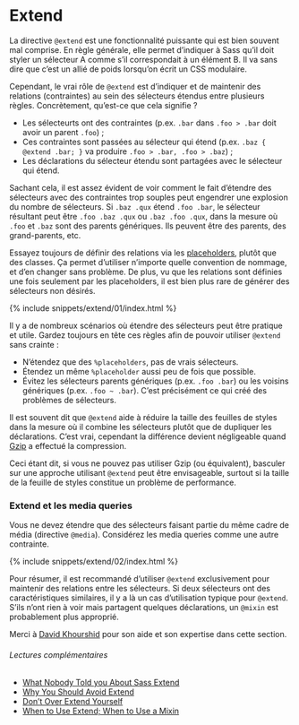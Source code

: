 
# Extend

La directive `@extend` est une fonctionnalité puissante qui est bien souvent mal comprise. En règle générale, elle permet d’indiquer à Sass qu’il doit styler un sélecteur A comme s’il correspondait à un élément B. Il va sans dire que c’est un allié de poids lorsqu’on écrit un CSS modulaire.

Cependant, le vrai rôle de `@extend` est d’indiquer et de maintenir des relations (contraintes) au sein des sélecteurs étendus entre plusieurs règles. Concrètement, qu’est-ce que cela signifie ?

* Les sélecteurts ont des contraintes (p.ex. `.bar` dans `.foo > .bar` doit avoir un parent `.foo`) ;
* Ces contraintes sont passées au sélecteur qui étend (p.ex. `.baz { @extend .bar; }` va produire `.foo > .bar, .foo > .baz`) ;
* Les déclarations du sélecteur étendu sont partagées avec le sélecteur qui étend.

Sachant cela, il est assez évident de voir comment le fait d’étendre des sélecteurs avec des contraintes trop souples peut engendrer une explosion du nombre de sélecteurs. Si `.baz .qux` étend `.foo .bar`, le sélecteur résultant peut être `.foo .baz .qux` ou `.baz .foo .qux`, dans la mesure où `.foo` et `.baz` sont des parents génériques. Ils peuvent être des parents, des grand-parents, etc.

Essayez toujours de définir des relations via les [placeholders](http://www.sitepoint.com/sass-reference/placeholders/), plutôt que des classes. Ça permet d’utiliser n’importe quelle convention de nommage, et d’en changer sans problème. De plus, vu que les relations sont définies une fois seulement par les placeholders, il est bien plus rare de générer des sélecteurs non désirés.

{% include snippets/extend/01/index.html %}

Il y a de nombreux scénarios où étendre des sélecteurs peut être pratique et utile. Gardez toujours en tête ces règles afin de pouvoir utiliser `@extend` sans crainte :

* N’étendez que des `%placeholders`, pas de vrais sélecteurs.
* Étendez un même `%placeholder` aussi peu de fois que possible.
* Évitez les sélecteurs parents génériques (p.ex. `.foo .bar`) ou les voisins génériques (p.ex. `.foo ~ .bar`). C’est précisément ce qui créé des problèmes de sélecteurs.

<div class="note">
  <p>Il est souvent dit que <code>@extend</code> aide à réduire la taille des feuilles de styles dans la mesure où il combine les sélecteurs plutôt que de dupliquer les déclarations. C’est vrai, cependant la différence devient négligeable quand <a href="http://en.wikipedia.org/wiki/Gzip">Gzip</a> a effectué la compression.</p>
  <p>Ceci étant dit, si vous ne pouvez pas utiliser Gzip (ou équivalent), basculer sur une approche utilisant <code>@extend</code> peut être envisageable, surtout si la taille de la feuille de styles constitue un problème de performance.</p>
</div>

### Extend et les media queries

Vous ne devez étendre que des sélecteurs faisant partie du même cadre de média (directive `@media`). Considérez les media queries comme une autre contrainte.

{% include snippets/extend/02/index.html %}

Pour résumer, il est recommandé d’utiliser `@extend` exclusivement pour maintenir des relations entre les sélecteurs. Si deux sélecteurs ont des caractéristiques similaires, il y a là un cas d’utilisation typique pour `@extend`. S’ils n’ont rien à voir mais partagent quelques déclarations, un `@mixin` est probablement plus approprié.

<div class="note">
  <p>Merci à <a href="https://twitter.com/davidkpiano">David Khourshid</a> pour son aide et son expertise dans cette section.</p>
</div>

###### Lectures complémentaires

* [What Nobody Told you About Sass Extend](http://www.sitepoint.com/sass-extend-nobody-told-you/)
* [Why You Should Avoid Extend](http://www.sitepoint.com/avoid-sass-extend/)
* [Don’t Over Extend Yourself](http://pressupinc.com/blog/2014/11/dont-overextend-yourself-in-sass/)
* [When to Use Extend; When to Use a Mixin](http://csswizardry.com/2014/11/when-to-use-extend-when-to-use-a-mixin/)
